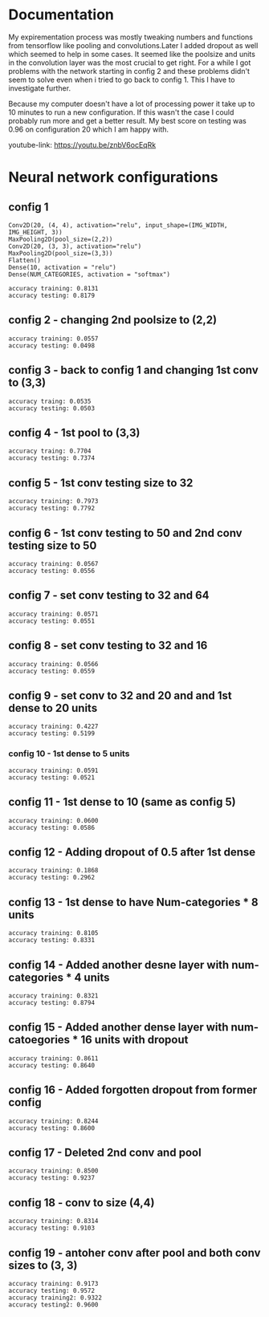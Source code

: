 # Documentation

My expirementation process was mostly tweaking numbers and functions from tensorflow like
pooling and convolutions.Later I added dropout as well which seemed to help in some cases.
It seemed like the poolsize and units in the convolution layer was the most crucial to get right.
For a while I got problems with the network starting in config 2 and these problems didn't seem
to solve even when i tried to go back to config 1. This I have to investigate further.

Because my computer doesn't have a lot of processing power it take up to 10 minutes to run 
a new configuration. If this wasn't the case I could probably run more and get a better result.
My best score on testing was 0.96 on configuration 20 which I am happy with.

youtube-link: https://youtu.be/znbV6ocEqRk

# Neural network configurations

## config 1
    Conv2D(20, (4, 4), activation="relu", input_shape=(IMG_WIDTH, IMG_HEIGHT, 3))
    MaxPooling2D(pool_size=(2,2))
    Conv2D(20, (3, 3), activation="relu")
    MaxPooling2D(pool_size=(3,3))
    Flatten()
    Dense(10, activation = "relu")
    Dense(NUM_CATEGORIES, activation = "softmax")

    accuracy training: 0.8131
    accuracy testing: 0.8179

## config 2 - changing 2nd poolsize to (2,2)

    accuracy training: 0.0557 
    accuracy testing: 0.0498

## config 3 - back to config 1 and changing 1st conv to (3,3)

    accuracy traing: 0.0535
    accuracy testing: 0.0503

## config 4 - 1st pool to (3,3)

    accuracy traing: 0.7704
    accuracy testing: 0.7374

## config 5 - 1st conv testing size to 32

    accuracy training: 0.7973
    accuracy testing: 0.7792

## config 6 - 1st conv testing to 50 and 2nd conv testing size to 50

    accuracy training: 0.0567
    accuracy testing: 0.0556

## config 7 - set conv testing to 32 and 64

    accuracy training: 0.0571
    accuracy testing: 0.0551

## config 8 - set conv testing to 32 and 16

    accuracy training: 0.0566
    accuracy testing: 0.0559

## config 9 - set conv to 32 and 20 and and 1st dense to 20 units

    accuracy training: 0.4227
    accuracy testing: 0.5199

### config 10 - 1st dense to 5 units

    accuracy training: 0.0591
    accuracy testing: 0.0521

## config 11 - 1st dense to 10 (same as config 5)

    accuracy training: 0.0600
    accuracy testing: 0.0586

## config 12 - Adding dropout of 0.5 after 1st dense

    accuracy training: 0.1868
    accuracy testing: 0.2962

## config 13 - 1st dense to have Num-categories * 8 units

    accuracy training: 0.8105
    accuracy testing: 0.8331

## config 14 - Added another desne layer with num-categories * 4 units

    accuracy training: 0.8321
    accuracy testing: 0.8794

## config 15 - Added another dense layer with num-catoegories * 16 units with dropout

    accuracy training: 0.8611
    accuracy testing: 0.8640

## config 16 - Added forgotten dropout from former config

    accuracy training: 0.8244
    accuracy testing: 0.8600

## config 17 - Deleted 2nd conv and pool

    accuracy training: 0.8500
    accuracy testing: 0.9237

## config 18 - conv to size (4,4)

    accuracy training: 0.8314
    accuracy testing: 0.9103

## config 19 - antoher conv after pool and both conv sizes to (3, 3)

    accuracy training: 0.9173
    accuracy testing: 0.9572
    accuracy training2: 0.9322
    accuracy testing2: 0.9600